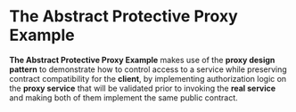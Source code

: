 # The Abstract Protective Proxy Example

**The Abstract Protective Proxy Example** makes use of the **proxy design pattern** to demonstrate how to control access
to a service while preserving contract compatibility for the **client**, by implementing authorization logic on the
**proxy service** that will be validated prior to invoking the **real service** and making both of them implement the
same public contract.